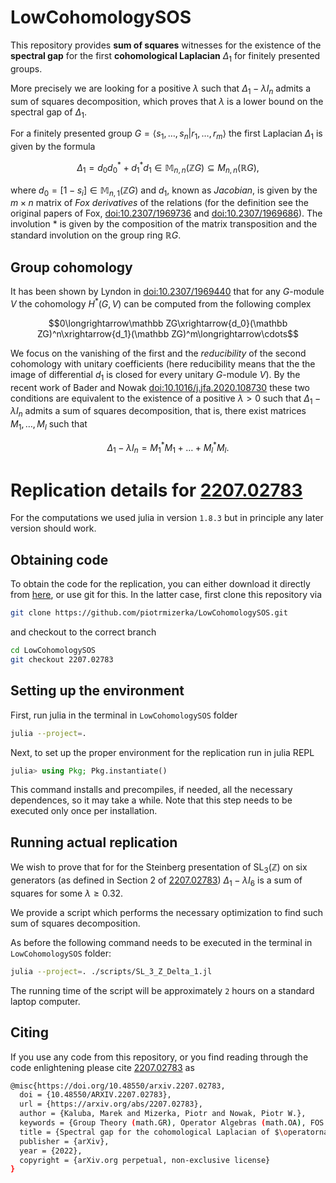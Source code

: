 # LowCohomologySOS
This repository provides **sum of squares** witnesses for the existence of the **spectral gap** for the first **cohomological Laplacian** $\Delta_1$ for finitely presented groups. 

More precisely we are looking for a positive $\lambda$ such that $\Delta_1-\lambda I_n$ admits a sum of squares decomposition, which proves that $\lambda$ is a lower bound on the spectral gap of $\Delta_1$. 

For a finitely presented group $G=\langle s_1,\ldots,s_n|r_1,\ldots,r_m\rangle$ the first Laplacian $\Delta_1$ is given by the formula

$$\Delta_1=d_0d_0^*+d_1^*d_1\in\mathbb M_{n,n}(\mathbb ZG)\subseteq M_{n,n}(\mathbb RG),$$

where $d_0=\left[1-s_i\right]\in\mathbb M_{n,1}(\mathbb ZG)$ and $d_1$, known as *Jacobian*, is given by the $m\times n$ matrix of *Fox derivatives* of the relations (for the definition see the original papers of Fox, [doi:10.2307/1969736](https://www.jstor.org/stable/1969736#metadata_info_tab_contents) and [doi:10.2307/1969686](https://www.jstor.org/stable/1969686#metadata_info_tab_contents)). The involution $*$ is given by the composition of the matrix transposition and the standard involution on the group ring $\mathbb RG$.  

## Group cohomology
It has been shown by Lyndon in [doi:10.2307/1969440](https://www.jstor.org/stable/1969440) that for any $G$-module $V$ the cohomology $H^*(G,V)$ can be computed from the following complex

$$0\longrightarrow\mathbb ZG\xrightarrow{d_0}(\mathbb ZG)^n\xrightarrow{d_1}(\mathbb ZG)^m\longrightarrow\cdots$$

We focus on the vanishing of the first and the *reducibility* of the second cohomology with unitary coefficients (here reducibility means that the the image of differential $d_1$ is closed for every unitary $G$-module $V$).
By the recent work of Bader and Nowak [doi:10.1016/j.jfa.2020.108730](https://www.sciencedirect.com/science/article/pii/S0022123620302731) these two conditions are equivalent to the existence of a positive $\lambda>0$ such that $\Delta_1-\lambda I_n$ admits a sum of squares decomposition, that is, there exist matrices $M_1,\ldots,M_l$ such that

$$
\Delta_1-\lambda I_n=M_1^*M_1+\ldots+M_l^*M_l.
$$

# Replication details for [2207.02783](https://arxiv.org/abs/2207.02783)

For the computations we used julia in version `1.8.3` but in principle any later version should work.

## Obtaining code
To obtain the code for the replication, you can either download it directly from [here](https://drive.google.com/file/d/1QQHcgeXda9X-YCRw8vKPBgGDWHE8-KRn/view?usp=sharing), or use git for this. In the latter case, first clone this repository via
```bash
git clone https://github.com/piotrmizerka/LowCohomologySOS.git
```
and checkout to the correct branch
```bash
cd LowCohomologySOS
git checkout 2207.02783
```

## Setting up the environment
First, run julia in the terminal in `LowCohomologySOS` folder
```bash
julia --project=.
```
Next, to set up the proper environment for the replication run in julia REPL
```julia
julia> using Pkg; Pkg.instantiate()
```
This command installs and precompiles, if needed, all the necessary dependences,
so it may take a while.
Note that this step needs to be executed only once per installation.

## Running actual replication
We wish to prove that for for the Steinberg presentation of $\text{SL}_3(\mathbb{Z})$
on six generators (as defined in Section 2 of [2207.02783](https://arxiv.org/abs/2207.02783))
$\Delta_1-\lambda I_6$ is a sum of squares for some $\lambda\geq 0.32$.

We provide a script which performs the necessary optimization to find such sum of squares decomposition.

As before the following command needs to be executed in the terminal in `LowCohomologySOS` folder:
```bash
julia --project=. ./scripts/SL_3_Z_Delta_1.jl
```

The running time of the script will be approximately `2` hours on a standard laptop computer.

## Citing
If you use any code from this repository, or you find reading through the code enlightening please cite [2207.02783](https://arxiv.org/abs/2207.02783) as
```bash
@misc{https://doi.org/10.48550/arxiv.2207.02783,
  doi = {10.48550/ARXIV.2207.02783},  
  url = {https://arxiv.org/abs/2207.02783},  
  author = {Kaluba, Marek and Mizerka, Piotr and Nowak, Piotr W.},  
  keywords = {Group Theory (math.GR), Operator Algebras (math.OA), FOS: Mathematics, FOS: Mathematics},  
  title = {Spectral gap for the cohomological Laplacian of $\operatorname{SL}_3(\mathbb{Z})$},
  publisher = {arXiv},  
  year = {2022},  
  copyright = {arXiv.org perpetual, non-exclusive license}
}
